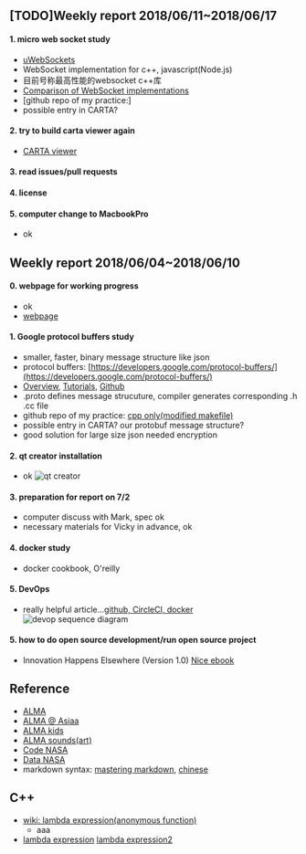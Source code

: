## [TODO]Weekly report 2018/06/11~2018/06/17

#### 1. micro web socket study
* [uWebSockets](https://github.com/uNetworking/uWebSockets)
* WebSocket implementation for c++, javascript(Node.js)
* 目前号称最高性能的websocket c++库
* [Comparison of WebSocket implementations](https://en.wikipedia.org/wiki/Comparison_of_WebSocket_implementations)
* [github repo of my practice:]
* possible entry in CARTA? 

#### 2. try to build carta viewer again
* [CARTA viewer](https://github.com/CARTAvis/carta)

#### 3. read issues/pull requests

#### 4. license

#### 5. computer change to MacbookPro
* ok

## Weekly report 2018/06/04~2018/06/10

#### 0. webpage for working progress
* ok
* [webpage](https://duidae.github.io/Asiaa-work/)

#### 1. Google protocol buffers study
* smaller, faster, binary message structure like json
* protocol buffers: [https://developers.google.com/protocol-buffers/](https://developers.google.com/protocol-buffers/)
* [Overview](https://developers.google.com/protocol-buffers/docs/overview), [Tutorials](https://developers.google.com/protocol-buffers/docs/tutorials), [Github](https://github.com/google/protobuf/releases)
* .proto defines message strucuture, compiler generates corresponding .h .cc file
* github repo of my practice: [cpp only(modified makefile)](https://github.com/duidae/Asiaa-work/tree/master/protobuf-example)
* possible entry in CARTA? our protobuf message structure?
* good solution for large size json needed encryption

#### 2. qt creator installation 
* ok
![qt creator](https://duidae.github.io/Asiaa-work/images/2018-06-09%2019-03-55%20qtcreator.png)

#### 3. preparation for report on 7/2
* computer discuss with Mark, spec ok
* necessary materials for Vicky in advance, ok

#### 4. docker study
* docker cookbook, O'reilly

#### 5. DevOps
* really helpful article...[github, CircleCI, docker](http://blog.amowu.com/2015/04/devops-continuous-integration-delivery-docker-circleci-aws-beanstalk.html)
![devop sequence diagram](https://duidae.github.io/Asiaa-work/images/sequence-diagram.png)

#### 5. how to do open source development/run open source project
* Innovation Happens Elsewhere (Version 1.0) [Nice ebook](https://www.dreamsongs.com/IHE/)

## Reference
* [ALMA](http://www.almaobservatory.org/en/home/)
* [ALMA @ Asiaa](http://alma.asiaa.sinica.edu.tw/index.php)
* [ALMA kids](http://kids.alma.cl/?lang=zh)
* [ALMA sounds(art)](http://www.almasounds.org/)
* [Code NASA](https://code.nasa.gov/)
* [Data NASA](https://data.nasa.gov/)
* markdown syntax: [mastering markdown](https://guides.github.com/features/mastering-markdown/), [chinese](https://github.com/othree/markdown-syntax-zhtw)

## C++
* [wiki: lambda expression(anonymous function)](https://en.wikipedia.org/wiki/Anonymous_function#C++_(since_C++11))
  * aaa
* [lambda expression](http://en.cppreference.com/w/cpp/language/lambda) [lambda expression2](https://msdn.microsoft.com/zh-tw/library/dd293608.aspx)
